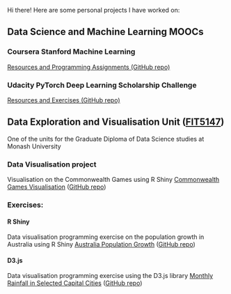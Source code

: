 Hi there! Here are some personal projects I have worked on:

## Data Science and Machine Learning MOOCs

### Coursera Stanford Machine Learning
[Resources and Programming Assignments (GitHub repo)](https://github.com/jpsm94/Coursera-Stanford-Machine-Learning)

### Udacity PyTorch Deep Learning Scholarship Challenge
[Resources and Exercises (GitHub repo)](https://github.com/jpsm94/Deep-Learning-with-PyTorch)

## Data Exploration and Visualisation Unit ([FIT5147](http://www.monash.edu/pubs/2018handbooks/units/FIT5147.html))
One of the units for the Graduate Diploma of Data Science studies at Monash University

### Data Visualisation project
Visualisation on the Commonwealth Games using R Shiny
[Commonwealth Games Visualisation](https://jpsm94.shinyapps.io/commonwealth_games_data_visualisation_-_fit5147_project/)  ([GitHub repo](https://github.com/jpsm94/FIT5147-Commonwealth-Games-Shiny-App))

### Exercises:
#### R Shiny
Data visualisation programming exercise on the population growth in Australia using R Shiny
[Australia Population Growth](https://jpsm94.shinyapps.io/australia_population_stats_fit5147_r_shiny_exercise/)  ([GitHub repo](https://github.com/jpsm94/FIT5147-R-Shiny-Exercise))


#### D3.js
Data visualisation programming exercise using the D3.js library
[Monthly Rainfall in Selected Capital Cities](http://htmlpreview.github.io/?https://github.com/jpsm94/FIT5147-D3-Exercise/blob/master/index.html)  ([GitHub repo](https://github.com/jpsm94/FIT5147-D3-Exercise))

